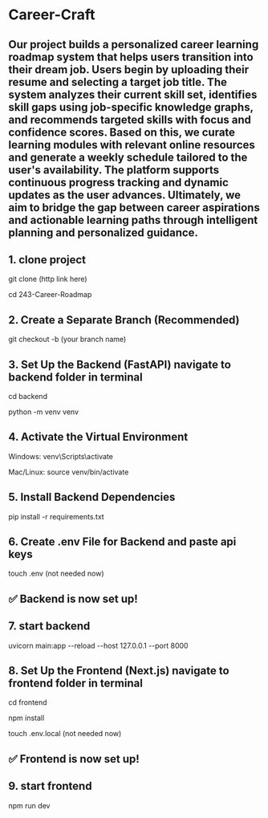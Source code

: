 # Career-Craft

## Our project builds a personalized career learning roadmap system that helps users transition into their dream job. Users begin by uploading their resume and selecting a target job title. The system analyzes their current skill set, identifies skill gaps using job-specific knowledge graphs, and recommends targeted skills with focus and confidence scores. Based on this, we curate learning modules with relevant online resources and generate a weekly schedule tailored to the user's availability. The platform supports continuous progress tracking and dynamic updates as the user advances. Ultimately, we aim to bridge the gap between career aspirations and actionable learning paths through intelligent planning and personalized guidance.

## 1. clone project
git clone (http link here)

cd 243-Career-Roadmap

## 2️. Create a Separate Branch (Recommended)
git checkout -b (your branch name)

## 3️. Set Up the Backend (FastAPI) navigate to backend folder in terminal
cd backend

python -m venv venv

## 4. Activate the Virtual Environment
Windows:
venv\Scripts\activate

Mac/Linux:
source venv/bin/activate

## 5. Install Backend Dependencies
pip install -r requirements.txt

## 6. Create .env File for Backend and paste api keys
touch .env (not needed now)

## ✅ Backend is now set up!

## 7. start backend
uvicorn main:app --reload --host 127.0.0.1 --port 8000

## 8. Set Up the Frontend (Next.js) navigate to frontend folder in terminal
cd frontend

npm install

touch .env.local (not needed now)

## ✅ Frontend is now set up!

## 9. start frontend
npm run dev
